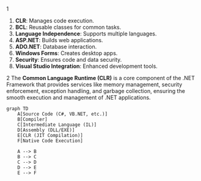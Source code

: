 1
1. **CLR**: Manages code execution.
2. **BCL**: Reusable classes for common tasks.
3. **Language Independence**: Supports multiple languages.
4. **ASP.NET**: Builds web applications.
5. **ADO.NET**: Database interaction.
6. **Windows Forms**: Creates desktop apps.
7. **Security**: Ensures code and data security.
8. **Visual Studio Integration**: Enhanced development tools.

2
The **Common Language Runtime (CLR)** is a core component of the .NET Framework that provides services like memory management, security enforcement, exception handling, and garbage collection, ensuring the smooth execution and management of .NET applications.
```mermaid
graph TD
    A[Source Code (C#, VB.NET, etc.)]
    B[Compiler]
    C[Intermediate Language (IL)]
    D[Assembly (DLL/EXE)]
    E[CLR (JIT Compilation)]
    F[Native Code Execution]

    A --> B
    B --> C
    C --> D
    D --> E
    E --> F
```